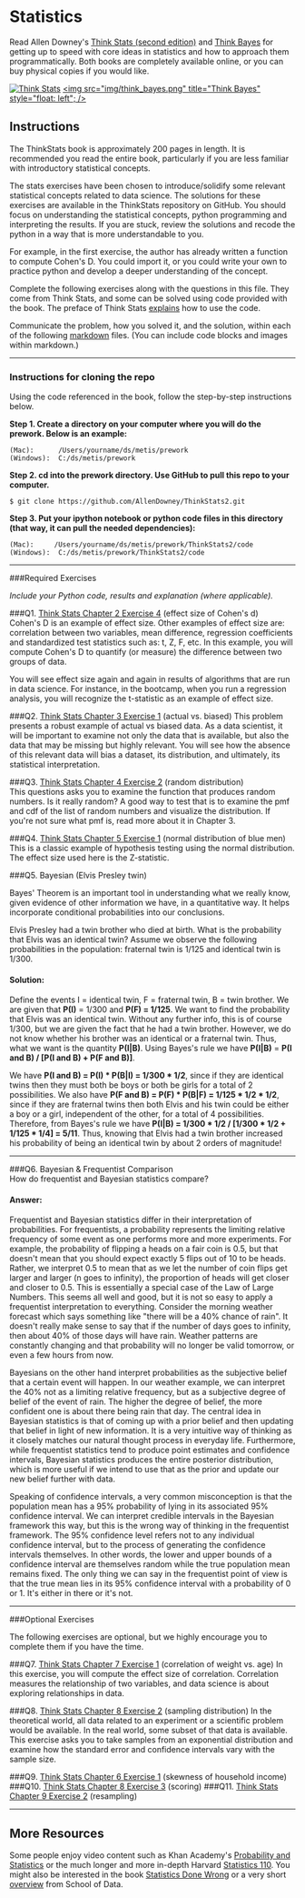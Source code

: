 # Statistics

Read Allen Downey's [Think Stats (second edition)](http://greenteapress.com/thinkstats2/) and [Think Bayes](http://greenteapress.com/thinkbayes/) for getting up to speed with core ideas in statistics and how to approach them programmatically. Both books are completely available online, or you can buy physical copies if you would like.

[<img src="img/think_stats.jpg" title="Think Stats"/>](http://greenteapress.com/thinkstats2/)
[<img src="img/think_bayes.png" title="Think Bayes" style="float: left"; />](http://greenteapress.com/thinkbayes/)  

## Instructions

The ThinkStats book is approximately 200 pages in length.  It is recommended you read the entire book, particularly if you are less familiar with introductory statistical concepts.

The stats exercises have been chosen to introduce/solidify some relevant statistical concepts related to data science.  The solutions for these exercises are available in the ThinkStats repository on GitHub.  You should focus on understanding the statistical concepts, python programming and interpreting the results.  If you are stuck, review the solutions and recode the python in a way that is more understandable to you. 

For example, in the first exercise, the author has already written a function to compute Cohen's D.  You could import it, or you could write your own to practice python and develop a deeper understanding of the concept. 

Complete the following exercises along with the questions in this file. They come from Think Stats, and some can be solved using code provided with the book. The preface of Think Stats [explains](http://greenteapress.com/thinkstats2/html/thinkstats2001.html#toc2) how to use the code.  

Communicate the problem, how you solved it, and the solution, within each of the following [markdown](https://guides.github.com/features/mastering-markdown/) files. (You can include code blocks and images within markdown.)

---

### Instructions for cloning the repo 
Using the code referenced in the book, follow the step-by-step instructions below.  

**Step 1. Create a directory on your computer where you will do the prework.  Below is an example:**

```
(Mac):      /Users/yourname/ds/metis/prework  
(Windows):  C:/ds/metis/prework
```

**Step 2. cd into the prework directory.  Use GitHub to pull this repo to your computer.**

```
$ git clone https://github.com/AllenDowney/ThinkStats2.git
```

**Step 3.  Put your ipython notebook or python code files in this directory (that way, it can pull the needed dependencies):**

```
(Mac):     /Users/yourname/ds/metis/prework/ThinkStats2/code  
(Windows):  C:/ds/metis/prework/ThinkStats2/code
```

---

###Required Exercises

*Include your Python code, results and explanation (where applicable).*

###Q1. [Think Stats Chapter 2 Exercise 4](statistics/2-4-cohens_d.md) (effect size of Cohen's d)  
Cohen's D is an example of effect size.  Other examples of effect size are:  correlation between two variables, mean difference, regression coefficients and standardized test statistics such as: t, Z, F, etc. In this example, you will compute Cohen's D to quantify (or measure) the difference between two groups of data.   

You will see effect size again and again in results of algorithms that are run in data science.  For instance, in the bootcamp, when you run a regression analysis, you will recognize the t-statistic as an example of effect size.

###Q2. [Think Stats Chapter 3 Exercise 1](statistics/3-1-actual_biased.md) (actual vs. biased)
This problem presents a robust example of actual vs biased data.  As a data scientist, it will be important to examine not only the data that is available, but also the data that may be missing but highly relevant.  You will see how the absence of this relevant data will bias a dataset, its distribution, and ultimately, its statistical interpretation.

###Q3. [Think Stats Chapter 4 Exercise 2](statistics/4-2-random_dist.md) (random distribution)  
This questions asks you to examine the function that produces random numbers.  Is it really random?  A good way to test that is to examine the pmf and cdf of the list of random numbers and visualize the distribution.  If you're not sure what pmf is, read more about it in Chapter 3.  

###Q4. [Think Stats Chapter 5 Exercise 1](statistics/5-1-blue_men.md) (normal distribution of blue men)
This is a classic example of hypothesis testing using the normal distribution.  The effect size used here is the Z-statistic. 



###Q5. Bayesian (Elvis Presley twin) 

Bayes' Theorem is an important tool in understanding what we really know, given evidence of other information we have, in a quantitative way.  It helps incorporate conditional probabilities into our conclusions.

Elvis Presley had a twin brother who died at birth.  What is the probability that Elvis was an identical twin? Assume we observe the following probabilities in the population: fraternal twin is 1/125 and identical twin is 1/300.  

#### Solution:  
Define the events I = identical twin, F = fraternal twin, B = twin brother. We are given that **P(I)** = 1/300 and **P(F) = 1/125**. We want to find the probability that Elvis was an identical twin. Without any further info, this is of course 1/300, but we are given the fact that he had a twin brother. However, we do not know whether his brother was an identical or a fraternal twin. Thus, what we want is the quantity **P(I|B)**. Using Bayes's rule we have **P(I|B)** = **P(I and B) / [P(I and B) + P(F and B)]**. 

We have **P(I and B) = P(I) * P(B|I) = 1/300 * 1/2**, since if they are identical twins then they must both be boys or both be girls for a total of 2 possibilities. We also have **P(F and B) = P(F) * P(B|F) =  1/125 * 1/2 * 1/2**, since if they are fraternal twins then both Elvis and his twin could be either a boy or a girl, independent of the other, for a total of 4 possibilities. Therefore, from Bayes's rule we have **P(I|B) = 1/300 * 1/2 / [1/300 * 1/2 + 1/125 * 1/4] = 5/11**. Thus, knowing that Elvis had a twin brother increased his probability of being an identical twin by about 2 orders of magnitude!

---

###Q6. Bayesian &amp; Frequentist Comparison  
How do frequentist and Bayesian statistics compare?

#### Answer:
Frequentist and Bayesian statistics differ in their interpretation of probabilities. For frequentists, a probability represents the limiting relative frequency of some event as one performs more and more experiments. For example, the probability of flipping a heads on a fair coin is 0.5, but that doesn't mean that you should expect exactly 5 flips out of 10 to be heads. Rather, we interpret 0.5 to mean that as we let the number of coin flips get larger and larger (n goes to infinity), the proportion of heads will get closer and closer to 0.5. This is essentially a special case of the Law of Large Numbers. This seems all well and good, but it is not so easy to apply a frequentist interpretation to everything. Consider the morning weather forecast which says something like "there will be a 40% chance of rain". It doesn't really make sense to say that if the number of days goes to infinity, then about 40% of those days will have rain. Weather patterns are constantly changing and that probability will no longer be valid tomorrow, or even a few hours from now.

Bayesians on the other hand interpret probabilities as the subjective belief that a certain event will happen. In our weather example, we can interpret the 40% not as a limiting relative frequency, but as a subjective degree of belief of the event of rain. The higher the degree of belief, the more confident one is about there being rain that day. The central idea in Bayesian statistics is that of coming up with a prior belief and then updating that belief in light of new information. It is a very intuitive way of thinking as it closely matches our natural thought process in everyday life. Furthermore, while frequentist statistics tend to produce point estimates and confidence intervals, Bayesian statistics produces the entire posterior distribution, which is more useful if we intend to use that as the prior and update our new belief further with data.

Speaking of confidence intervals, a very common misconception is that the population mean has a 95% probability of lying in its associated 95% confidence interval. We can interpret credible intervals in the Bayesian framework this way, but this is the wrong way of thinking in the frequentist framework. The 95% confidence level refers not to any individual confidence interval, but to the process of generating the confidence intervals themselves. In other words, the lower and upper bounds of a confidence interval are themselves random while the true population mean remains fixed. The only thing we can say in the frequentist point of view is that the true mean lies in its 95% confidence interval with a probability of 0 or 1. It's either in there or it's not.

---

###Optional Exercises

The following exercises are optional, but we highly encourage you to complete them if you have the time.

###Q7. [Think Stats Chapter 7 Exercise 1](statistics/7-1-weight_vs_age.md) (correlation of weight vs. age)
In this exercise, you will compute the effect size of correlation.  Correlation measures the relationship of two variables, and data science is about exploring relationships in data.    

###Q8. [Think Stats Chapter 8 Exercise 2](statistics/8-2-sampling_dist.md) (sampling distribution)
In the theoretical world, all data related to an experiment or a scientific problem would be available.  In the real world, some subset of that data is available.  This exercise asks you to take samples from an exponential distribution and examine how the standard error and confidence intervals vary with the sample size.

###Q9. [Think Stats Chapter 6 Exercise 1](statistics/6-1-household_income.md) (skewness of household income)
###Q10. [Think Stats Chapter 8 Exercise 3](statistics/8-3-scoring.md) (scoring)
###Q11. [Think Stats Chapter 9 Exercise 2](statistics/9-2-resampling.md) (resampling)

---

## More Resources

Some people enjoy video content such as Khan Academy's [Probability and Statistics](https://www.khanacademy.org/math/probability) or the much longer and more in-depth Harvard [Statistics 110](https://www.youtube.com/playlist?list=PL2SOU6wwxB0uwwH80KTQ6ht66KWxbzTIo). You might also be interested in the book [Statistics Done Wrong](http://www.statisticsdonewrong.com/) or a very short [overview](http://schoolofdata.org/handbook/courses/the-math-you-need-to-start/) from School of Data.








